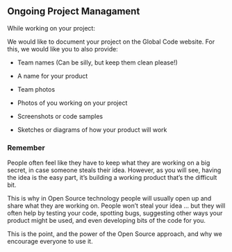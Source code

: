 ## Ongoing Project Managament

While working on your project:

We would like to document your project on the Global Code website. For this, we would like you to also provide:

* Team names (Can be silly, but keep them clean please!)

* A name for your product

* Team photos

* Photos of you working on your project

* Screenshots or code samples

* Sketches or diagrams of how your product will work

### Remember

People often feel like they have to keep what they are working on a big secret, in case someone steals their idea. However, as you will see, having the idea is the easy part, it’s building a working product that’s the difficult bit.

This is why in Open Source technology people will usually open up and share what they are working on. People won’t steal your idea ... but they will often help by testing your code, spotting bugs, suggesting other ways your product might be used, and even developing bits of the code for you.

This is the point, and the power of the Open Source approach, and why we encourage everyone to use it.





